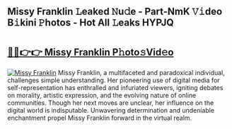 ## Missy Franklin 𝙻eaked 𝙽u𝚍e - Part-NmK 𝚅𝚒deo B𝚒kini 𝙿hotos - Hot All 𝙻eaks HYPJQ

# <h2><a href="http://ld7ehy.urlbe.top/?page=Missy+Franklin">🔗🔗👉👉 Missy Franklin P𝚑oto𝚜Vid𝚎o</a></h2>

[![Missy Franklin](https://i.imgur.com/eBuTRDB.gif)](http://ld7ehy.urlbe.top/?page=Missy+Franklin)
Missy Franklin, a multifaceted and paradoxical individual, challenges simple understanding. Her pioneering use of digital media for self-representation has enthralled and infuriated viewers, igniting debates on morality, artistic expression, and the evolving nature of online communities. Though her next moves are unclear, her influence on the digital world is indisputable. Unwavering determination and undeniable enchantment propel Missy Franklin forward in the virtual realm.
